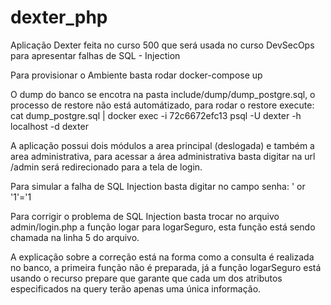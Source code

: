 # dexter_php

Aplicação Dexter feita no curso 500 que será usada no curso DevSecOps para apresentar falhas de SQL - Injection

Para provisionar o Ambiente basta rodar docker-compose up

O dump do banco se encotra na pasta include/dump/dump_postgre.sql, o processo de restore não está automátizado, para rodar o restore execute: cat dump_postgre.sql | docker exec -i 72c6672efc13 psql -U dexter -h localhost -d dexter

A aplicação possui dois módulos a area principal (deslogada) e também a area administrativa, para acessar a área administrativa basta digitar na url /admin será redirecionado para a tela de login.

Para simular a falha de SQL Injection basta digitar no campo senha: ' or '1'='1

Para corrigir o problema de SQL Injection basta trocar no arquivo admin/login.php a função logar para logarSeguro, esta função está sendo chamada na linha 5 do arquivo.

A explicação sobre a correção está na forma como a consulta é realizada no banco, a primeira função não é preparada, já a função logarSeguro está usando o recurso prepare que garante que cada um dos atributos especificados na query terão apenas uma única informação.




